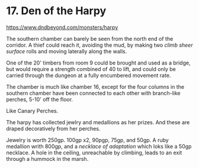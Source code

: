 # 17. Den of the Harpy

https://www.dndbeyond.com/monsters/harpy

The southern chamber can barely be seen from the north end of the
corridor.  A thief could reach it, avoiding the mud, by making two
_climb sheer surface_ rolls and moving laterally along the walls.

One of the 20' timbers from room 9 could be brought and used as a bridge,
but would require a strength combined of 40 to lift, and could
only be carried through the dungeon at a fully encumbered movement rate.

The chamber is much like chamber 16, except for the four columns in
the southern chamber have been connected to each other with
branch-like perches, 5-10' off the floor.  

Like Canary Perches.

The harpy has collected
jewlry and medallions as her prizes. And these are draped decoratively
from her perches.

Jewelry is worth 250gp.  100gp x2, 90pgp, 75gp, and 50gp.
A ruby medallion writh 800gp, and a _necklace of adaptation_ which loks
like a 50gp necklace.  A hole in the ceiling, unreachable by climbing,
leads to an exit through a hummock in the marsh.

